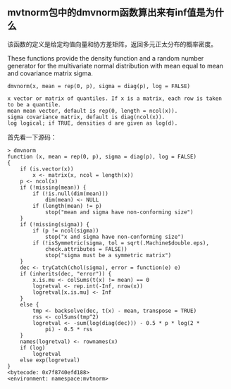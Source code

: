 ## mvtnorm包中的dmvnorm函数算出来有inf值是为什么

该函数的定义是给定均值向量和协方差矩阵，返回多元正太分布的概率密度。

These functions provide the density function and a random number generator for the multivariate normal distribution with mean equal to mean and covariance matrix sigma.

```
dmvnorm(x, mean = rep(0, p), sigma = diag(p), log = FALSE)

x vector or matrix of quantiles. If x is a matrix, each row is taken to be a quantile. 
mean mean vector, default is rep(0, length = ncol(x)).
sigma covariance matrix, default is diag(ncol(x)).
log logical; if TRUE, densities d are given as log(d).
```

首先看一下源码：
```
> dmvnorm
function (x, mean = rep(0, p), sigma = diag(p), log = FALSE) 
{
    if (is.vector(x)) 
        x <- matrix(x, ncol = length(x))
    p <- ncol(x)
    if (!missing(mean)) {
        if (!is.null(dim(mean))) 
            dim(mean) <- NULL
        if (length(mean) != p) 
            stop("mean and sigma have non-conforming size")
    }
    if (!missing(sigma)) {
        if (p != ncol(sigma)) 
            stop("x and sigma have non-conforming size")
        if (!isSymmetric(sigma, tol = sqrt(.Machine$double.eps), 
            check.attributes = FALSE)) 
            stop("sigma must be a symmetric matrix")
    }
    dec <- tryCatch(chol(sigma), error = function(e) e)
    if (inherits(dec, "error")) {
        x.is.mu <- colSums(t(x) != mean) == 0
        logretval <- rep.int(-Inf, nrow(x))
        logretval[x.is.mu] <- Inf
    }
    else {
        tmp <- backsolve(dec, t(x) - mean, transpose = TRUE)
        rss <- colSums(tmp^2)
        logretval <- -sum(log(diag(dec))) - 0.5 * p * log(2 * 
            pi) - 0.5 * rss
    }
    names(logretval) <- rownames(x)
    if (log) 
        logretval
    else exp(logretval)
}
<bytecode: 0x7f8740efd188>
<environment: namespace:mvtnorm>
```
